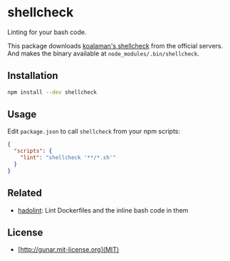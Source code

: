 # shellcheck

Linting for your bash code.

This package downloads [koalaman's shellcheck](https://www.shellcheck.net/) from the official servers.
And makes the binary available at `node_modules/.bin/shellcheck`.

## Installation

```sh
npm install --dev shellcheck
```

## Usage

Edit `package.json` to call `shellcheck` from your npm scripts:

```json
{
  "scripts": {
    "lint": "shellcheck '**/*.sh'"
  }
}
```

## Related

- [hadolint](https://github.com/hadolint/hadolint): Lint Dockerfiles and the inline bash code in them

## License

- [http://gunar.mit-license.org](MIT)
